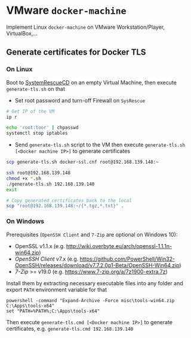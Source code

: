 # VMware `docker-machine`

Implement Linux `docker-machine` on VMware Workstation/Player, VirtualBox,...

## Generate certificates for Docker TLS

### On Linux

Boot to [SystemRescueCD](https://www.system-rescue.org/) on an empty Virtual Machine, then execute `generate-tls.sh` on that

- Set root password and turn-off Firewall on `SysRescue`

```bash
# Get IP of the VM
ip r

echo 'root:toor' | chpasswd
systemctl stop iptables
```

- Send `generate-tls.sh` script to the VM then execute `generate-tls.sh [<Docker machine IP>]` to generate certificates

```bash
scp generate-tls.sh docker-ssl.cnf root@192.168.139.148:~

ssh root@192.168.139.148
chmod +x *.sh
./generate-tls.sh 192.168.139.140
exit

# Copy generated certificates back to the local
scp "root@192.168.139.148:~/{*.tgz,*.txt}" .
```

### On Windows

Prerequisites (`OpenSSH Client` and `7-Zip` are optional on Windows 10):

- OpenSSL v1.1.x (e.g. http://wiki.overbyte.eu/arch/openssl-1.1.1n-win64.zip)
- *OpenSSH Client* v7.x (e.g. https://github.com/PowerShell/Win32-OpenSSH/releases/download/v7.7.2.0p1-Beta/OpenSSH-Win64.zip)
- *7-Zip* >= v19.0 (e.g. https://www.7-zip.org/a/7z1900-extra.7z)

Install them by extracting necessary executable files into any folder and export `PATH` environment variable for that

```batch
powershell -command "Expand-Archive -Force misc\tools-win64.zip C:\Apps\tools-x64"
set "PATH=%PATH%;C:\Apps\tools-x64"
```

Then execute `generate-tls.cmd [<Docker machine IP>]` to generate certificates, e.g. `generate-tls.cmd 192.168.139.140`
